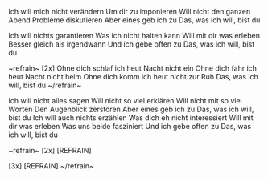 Ich will mich nicht verändern
Um dir zu imponieren
Will nicht den ganzen Abend
Probleme diskutieren
Aber eines geb ich zu
Das, was ich will, bist du

Ich will nichts garantieren
Was ich nicht halten kann
Will mit dir was erleben
Besser gleich als irgendwann
Und ich gebe offen zu
Das, was ich will, bist du

~refrain~
[2x]
Ohne dich schlaf ich heut Nacht nicht ein
Ohne dich fahr ich heut Nacht nicht heim
Ohne dich komm ich heut nicht zur Ruh
Das, was ich will, bist du
~/refrain~

Ich will nicht alles sagen
Will nicht so viel erklären
Will nicht mit so viel Worten
Den Augenblick zerstören
Aber eines geb ich zu
Das, was ich will, bist du 
Ich will auch nichts erzählen
Was dich eh nicht interessiert
Will mit dir was erleben
Was uns beide fasziniert
Und ich gebe offen zu
Das, was ich will, bist du

~refrain~
[2x] [REFRAIN]

[3x] [REFRAIN]
~/refrain~